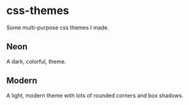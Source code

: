 # css-themes
Some multi-purpose css themes I made.

## Neon
A dark, colorful, theme.

## Modern
A light, modern theme with lots of rounded corners and box shadows.
